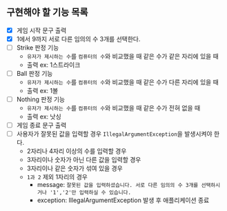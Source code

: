 ## 구현해야 할 기능 목록

- [x] 게임 시작 문구 출력
- [x] 1에서 9까지 서로 다른 임의의 수 3개를 선택한다.
- [ ] Strike 판정 기능
  - `유저가 제시하는 수`를 `컴퓨터의 수`와 비교했을 때 같은 수가 같은 자리에 있을 때
  - 출력 ex: 1스트라이크
- [ ] Ball 판정 기능
  - `유저가 제시하는 수`를 `컴퓨터의 수`와 비교했을 때 같은 수가 다른 자리에 있을 때
  - 출력 ex: 1볼
- [ ] Nothing 판정 기능
  - `유저가 제시하는 수`를 `컴퓨터의 수`와 비교했을 때 같은 수가 전혀 없을 때
  - 출력 ex: 낫싱
- [ ] 게임 종료 문구 출력
- [ ] 사용자가 잘못된 값을 입력할 경우 `IllegalArgumentException`을 발생시켜야 한다.
  - 2자리나 4자리 이상의 수를 입력할 경우
  - 3자리이나 숫자가 아닌 다른 값을 입력할 경우
  - 3자리이나 같은 숫자가 섞여 있을 경우
  - `1과 2` 제외 1자리의 경우
      * message: `잘못된 값을 입력하셨습니다. 서로 다른 임의의 수 3개를 선택하시거나 '1','2'만 입력하실 수 있습니다.`
      * exception: IllegalArgumentException 발생 후 애플리케이션 종료